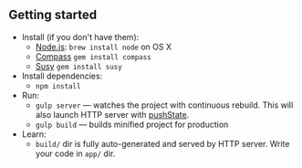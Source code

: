 ## Getting started
* Install (if you don't have them):
    * [Node.js](http://nodejs.org): `brew install node` on OS X
    * [Compass](http://compass-style.org/) `gem install compass`
    * [Susy](http://susy.oddbird.net/) `gem install susy`
* Install dependencies:
    * `npm install`
* Run:
    * `gulp server` — watches the project with continuous rebuild. This will also launch HTTP server with [pushState](https://developer.mozilla.org/en-US/docs/Web/Guide/API/DOM/Manipulating_the_browser_history).
    * `gulp build` — builds minified project for production
* Learn:
    * `build/` dir is fully auto-generated and served by HTTP server.  Write your code in `app/` dir.

